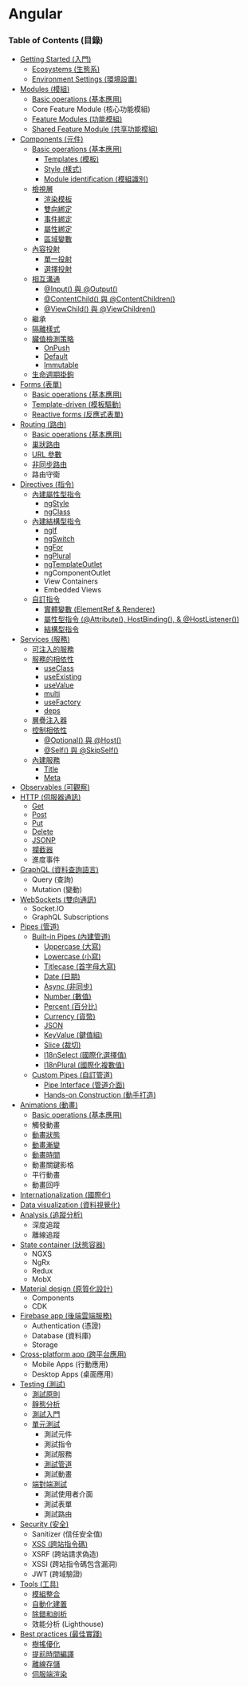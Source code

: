 # Angular

### Table of Contents (目錄)

* [Getting Started (入門)](./HTML5/Angular/getting-started.md)
  * [Ecosystems (生態系)](./HTML5/Angular/getting-started.md#ecosystems-生態系)
  * [Environment Settings (環境設置)](./getting-started.md#environment-settings-環境設置)
* [Modules (模組)](./HTML5/Angular/modules.md)
  * [Basic operations (基本應用)](./HTML5/Angular/modules.md#基本應用)
  * Core Feature Module (核心功能模組)
  * [Feature Modules (功能模組)](./HTML5/Angular/modules.md#功能模組)
  * [Shared Feature Module (共享功能模組)](./HTML5/Angular/modules.md#共用模組)
* [Components (元件)](./HTML5/Angular/components.md)
  * [Basic operations (基本應用)](./HTML5/Angular/components.md#基本應用)
    * [Templates (模板)](./HTML5/Angular/components.md#模板)
    * [Style (樣式)](./HTML5/Angular/components.md#樣式)
    * [Module identification (模組識別)](./HTML5/Angular/components.md#模組識別)
  * [檢視層](./HTML5/Angular/components.md#檢視層)
    * [渲染模板](./HTML5/Angular/components.md#渲染模板)
    * [雙向綁定](./HTML5/Angular/components.md#雙向綁定)
    * [事件綁定](./HTML5/Angular/components.md#事件綁定)
    * [屬性綁定](./HTML5/Angular/components.md#屬性綁定)
    * [區域變數](./HTML5/Angular/components.md#區域變數)
  * [內容投射](./HTML5/Angular/components.md#內容投射)
    * [單一投射](./HTML5/Angular/components.md#單一投射)
    * [選擇投射](./HTML5/Angular/components.md#選擇投射)
  * [相互溝通](./HTML5/Angular/components.md#相互溝通)
    * [@Input() 與 @Output()](./HTML5/Angular/components.md#input-與-output)
    * [@ContentChild() 與 @ContentChildren()](./HTML5/Angular/components.md#contentchild-與-contentchildren)
    * [@ViewChild() 與 @ViewChildren()](./HTML5/Angular/components.md#viewchild-與-viewchildren)
  * 繼承
  * [隔離樣式](./HTML5/Angular/components.md#隔離樣式)
  * [臟值檢測策略](./HTML5/Angular/components.md#臟值檢測策略)
    * [OnPush](./HTML5/Angular/components.md#onpush)
    * [Default](./HTML5/Angular/components.md#default)
    * [Immutable](./HTML5/Angular/components.md#immutable)
  * [生命週期掛鉤](./HTML5/Angular/components.md#生命週期掛鉤)
* [Forms (表單)](./HTML5/Angular/forms.md)
  * [Basic operations (基本應用)](./HTML5/Angular/forms.md#基本應用)
  * [Template-driven (模板驅動)](./HTML5/Angular/forms.md#模板驅動)
  * [Reactive forms (反應式表單)](./HTML5/Angular/forms.md#模型驅動)
* [Routing (路由)](./HTML5/Angular/routing.md)
  * [Basic operations (基本應用)](./HTML5/Angular/routing.md#基本應用)
  * [巢狀路由](./HTML5/Angular/routing.md#巢狀路由)
  * [URL 參數](./HTML5/Angular/routing.md#url-參數)
  * [非同步路由](./HTML5/Angular/routing.md#非同步路由)
  * 路由守衛
* [Directives (指令)](./HTML5/Angular/directives.md)
  * [內建屬性型指令](./HTML5/Angular/directives.md#內建屬性型指令)
    * [ngStyle](./HTML5/Angular/directives.md#ng-style)
    * [ngClass](./HTML5/Angular/directives.md#ng-class)
  * [內建結構型指令](./HTML5/Angular/directives.md#內建結構型指令)
    * [ngIf](./HTML5/Angular/directives.md#ng-if)
    * [ngSwitch](./HTML5/Angular/directives.md#ng-switch)
    * [ngFor](./HTML5/Angular/directives.md#ng-for)
    * [ngPlural](./HTML5/Angular/directives.md#ng-plural)
    * [ngTemplateOutlet](./HTML5/Angular/directives.md#ng-template-outlet)
    * ngComponentOutlet
    * View Containers
    * Embedded Views
  * [自訂指令](./HTML5/Angular/directives.md#自訂指令)
    * [實體變數 (ElementRef & Renderer)](./HTML5/Angular/directives.md#實體變數)
    * [屬性型指令 (@Attribute(), HostBinding(), & @HostListener())](./HTML5/Angular/directives.md#屬性型指令)
    * [結構型指令](./HTML5/Angular/directives.md#結構型指令)
* [Services (服務)](./HTML5/Angular/services.md)
  * [可注入的服務](./HTML5/Angular/services.md#可注入的服務)
  * [服務的相依性](./HTML5/Angular/services.md#服務的相依性)
    * [useClass](./HTML5/Angular/services.md#useclass)
    * [useExisting](./HTML5/Angular/services.md#useexisting)
    * [useValue](./HTML5/Angular/services.md#usevalue)
    * [multi](./HTML5/Angular/services.md#multi)
    * [useFactory](./HTML5/Angular/services.md#usefactory)
    * [deps](./HTML5/Angular/services.md#deps)
  * [層疊注入器](./HTML5/Angular/services.md#層疊注入器)
  * [控制相依性](./HTML5/Angular/services.md#控制相依性)
    * [@Optional() 與 @Host()](./HTML5/Angular/services.md#optional-與-host)
    * [@Self() 與 @SkipSelf()](./HTML5/Angular/services.md#self-與-skipself)
  * [內建服務](./HTML5/Angular/services.md#內建服務)
    * [Title](./HTML5/Angular/services.md#title)
    * [Meta](./HTML5/Angular/services.md#meta)
* [Observables (可觀察)](./HTML5/Angular/observables.md)
* [HTTP (伺服器通訊)](./HTML5/Angular/http.md)
  * [Get](./HTML5/Angular/http.md#get)
  * [Post](./HTML5/Angular/http.md#post)
  * [Put](./HTML5/Angular/http.md#put)
  * [Delete](./HTML5/Angular/http.md#delete)
  * [JSONP](./HTML5/Angular/http.md#jsonp)
  * [攔截器](./http.md#攔截器)
  * 進度事件
* [GraphQL (資料查詢語言)](./HTML5/Angular/graphql.md)
  * Query (查詢)
  * Mutation (變動)
* [WebSockets (雙向通訊)](./HTML5/Angular/websockets.md)
  * Socket.IO
  * GraphQL Subscriptions
* [Pipes (管道)](./HTML5/Angular/pipes.md)
  * [Built-in Pipes (內建管道)](./HTML5/Angular/pipes.md#built-in-pipes-內建管道)
    * [Uppercase (大寫)](./HTML5/Angular/pipes.md#uppercase-大寫)
    * [Lowercase (小寫)](./HTML5/Angular/pipes.md#lowercase-小寫)
    * [Titlecase (首字母大寫)](./HTML5/Angular/pipes.md#titlecase-首字母大寫)
    * [Date (日期)](./HTML5/Angular/pipes.md#date-日期)
    * [Async (非同步)](./HTML5/Angular/pipes.md#async-非同步)
    * [Number (數值)](./HTML5/Angular/pipes.md#number-數值)
    * [Percent (百分比)](./HTML5/Angular/pipes.md#percent-百分比)
    * [Currency (貨幣)](./HTML5/Angular/pipes.md#currency-貨幣)
    * [JSON](./HTML5/Angular/pipes.md#json)
    * [KeyValue (鍵值組)](./HTML5/Angular/pipes.md#keyvalue-鍵值組)
    * [Slice (裁切)](./HTML5/Angular/pipes.md#slice-裁切)
    * [I18nSelect (國際化選擇值)](./HTML5/Angular/pipes.md#i18nselect-國際化選擇值)
    * [I18nPlural (國際化複數值)](./HTML5/Angular/pipes.md#i18nplural-國際化複數值)
  * [Custom Pipes (自訂管道)](./HTML5/Angular/pipes.md#custom-pipes-自訂管道)
    * [Pipe Interface (管道介面)](./HTML5/Angular/pipes.md#pipe-interface-管道介面)
    * [Hands-on Construction (動手打造)](./HTML5/Angular/pipes.md#hands-on-construction-動手打造)
* [Animations (動畫)](./HTML5/Angular/animations.md)
  * [Basic operations (基本應用)](./HTML5/Angular/animations.md#基本應用)
  * 觸發動畫
  * [動畫狀態](./HTML5/Angular/animations.md#動畫狀態)
  * [動畫漸變](./HTML5/Angular/animations.md#動畫漸變)
  * [動畫時間](./HTML5/Angular/animations.md#動畫時間)
  * 動畫關鍵影格
  * 平行動畫
  * 動畫回呼
* [Internationalization (國際化)](./HTML5/Angular/internationalization.md)
* [Data visualization (資料視覺化)](./HTML5/Angular/data-visualization.md)
* [Analysis (追蹤分析)](./HTML5/Angular/analysis.md)
  * 深度追蹤
  * 離線追蹤
* [State container (狀態容器)](./HTML5/Angular/state-container.md)
  * NGXS
  * NgRx
  * Redux
  * MobX
* [Material design (原質化設計)](./HTML5/Angular/material.md)
  * Components
  * CDK
* [Firebase app (後端雲端服務)](./HTML5/Angular/firebase.md)
  * Authentication (憑證)
  * Database (資料庫)
  * Storage
* [Cross-platform app (跨平台應用)](./HTML5/Angular/cross-platform.md)
  * Mobile Apps (行動應用)
  * Desktop Apps (桌面應用)
* [Testing (測試)](./HTML5/Angular/testing.md)
  * [測試原則](./HTML5/Angular/testing.md#測試原則)
  * [靜態分析](./HTML5/Angular/testing.md#靜態分析)
  * [測試入門](./HTML5/Angular/testing.md#測試入門)
  * [單元測試](./HTML5/Angular/testing.md#單元測試)
    * 測試元件
    * 測試指令
    * 測試服務
    * [測試管道](./HTML5/Angular/testing.md#測試管道)
    * 測試動畫
  * [端對端測試](./HTML5/Angular/testing.md#端對端測試)
    * 測試使用者介面
    * 測試表單
    * 測試路由
* [Security (安全)](./HTML5/Angular/security.md)
  * Sanitizer (信任安全值)
  * [XSS (跨站指令碼)](./HTML5/Angular/security.md#跨站指令碼)
  * XSRF (跨站請求偽造)
  * XSSI (跨站指令碼包含漏洞)
  * JWT (跨域驗證)
* [Tools (工具)](./HTML5/Angular/tools.md)
  * [模組整合](./HTML5/Angular/tools.md#模組整合)
  * [自動化建置](./HTML5/Angular/tools.md#自動化建置)
  * [除錯和剖析](./HTML5/Angular/tools.md#除錯和剖析)
  * 效能分析 (Lighthouse)
* [Best practices (最佳實踐)](./HTML5/Angular/best-practices.md)
  * [樹搖優化](./HTML5/Angular/best-practices.md#樹搖優化)
  * [提前時間編譯](./HTML5/Angular/best-practices.md#提前時間編譯)
  * [離線存儲](./HTML5/Angular/best-practices.md#離線存儲)
  * [伺服端渲染](./HTML5/Angular/best-practices.md#伺服端渲染)
